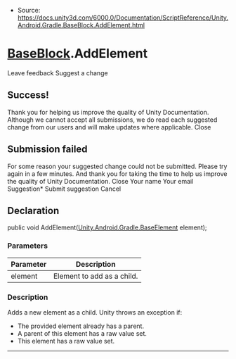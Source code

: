 * Source: https://docs.unity3d.com/6000.0/Documentation/ScriptReference/Unity.Android.Gradle.BaseBlock.AddElement.html

#  [BaseBlock](https://docs.unity3d.com/6000.0/Documentation/ScriptReference/Unity.Android.Gradle.BaseBlock.html).AddElement
Leave feedback
Suggest a change
## Success!
Thank you for helping us improve the quality of Unity Documentation. Although we cannot accept all submissions, we do read each suggested change from our users and will make updates where applicable.
Close
## Submission failed
For some reason your suggested change could not be submitted. Please <a>try again</a> in a few minutes. And thank you for taking the time to help us improve the quality of Unity Documentation.
Close
Your name Your email Suggestion* Submit suggestion
Cancel
## Declaration
public void AddElement([Unity.Android.Gradle.BaseElement](https://docs.unity3d.com/6000.0/Documentation/ScriptReference/Unity.Android.Gradle.BaseElement.html) element); 
### Parameters
Parameter | Description  
---|---  
element | Element to add as a child.  
### Description
Adds a new element as a child.
Unity throws an exception if: 
  * The provided element already has a parent.
  * A parent of this element has a raw value set.
  * This element has a raw value set.


* * *
